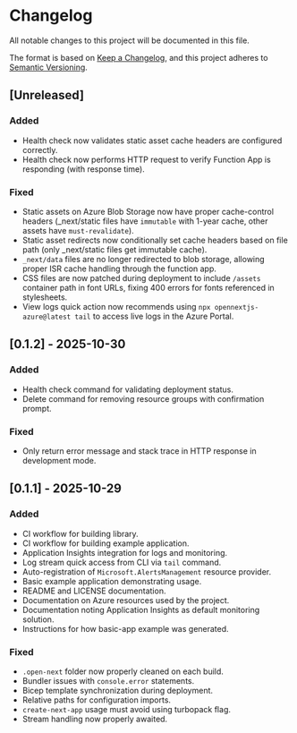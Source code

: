 # Changelog

All notable changes to this project will be documented in this file.

The format is based on [Keep a Changelog](https://keepachangelog.com/en/1.1.0/),
and this project adheres to [Semantic Versioning](https://semver.org/spec/v2.0.0.html).

## [Unreleased]

### Added

- Health check now validates static asset cache headers are configured correctly.
- Health check now performs HTTP request to verify Function App is responding (with response time).

### Fixed

- Static assets on Azure Blob Storage now have proper cache-control headers (\_next/static files have `immutable` with 1-year cache, other assets have `must-revalidate`).
- Static asset redirects now conditionally set cache headers based on file path (only \_next/static files get immutable cache).
- `_next/data` files are no longer redirected to blob storage, allowing proper ISR cache handling through the function app.
- CSS files are now patched during deployment to include `/assets` container path in font URLs, fixing 400 errors for fonts referenced in stylesheets.
- View logs quick action now recommends using `npx opennextjs-azure@latest tail` to access live logs in the Azure Portal.

## [0.1.2] - 2025-10-30

### Added

- Health check command for validating deployment status.
- Delete command for removing resource groups with confirmation prompt.

### Fixed

- Only return error message and stack trace in HTTP response in development mode.

## [0.1.1] - 2025-10-29

### Added

- CI workflow for building library.
- CI workflow for building example application.
- Application Insights integration for logs and monitoring.
- Log stream quick access from CLI via `tail` command.
- Auto-registration of `Microsoft.AlertsManagement` resource provider.
- Basic example application demonstrating usage.
- README and LICENSE documentation.
- Documentation on Azure resources used by the project.
- Documentation noting Application Insights as default monitoring solution.
- Instructions for how basic-app example was generated.

### Fixed

- `.open-next` folder now properly cleaned on each build.
- Bundler issues with `console.error` statements.
- Bicep template synchronization during deployment.
- Relative paths for configuration imports.
- `create-next-app` usage must avoid using turbopack flag.
- Stream handling now properly awaited.
